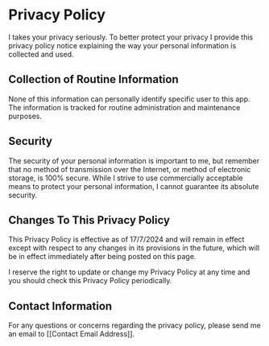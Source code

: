 # Privacy Policy

I takes your privacy seriously. To better protect your privacy I provide this privacy policy notice explaining the way your personal information is collected and used.


## Collection of Routine Information

None of this information can personally identify specific user to this app. The information is tracked for routine administration and maintenance purposes.


## Security

The security of your personal information is important to me, but remember that no method of transmission over the Internet, or method of electronic storage, is 100% secure. While I strive to use commercially acceptable means to protect your personal information, I cannot guarantee its absolute security.


## Changes To This Privacy Policy

This Privacy Policy is effective as of 17/7/2024 and will remain in effect except with respect to any changes in its provisions in the future, which will be in effect immediately after being posted on this page.

I reserve the right to update or change my Privacy Policy at any time and you should check this Privacy Policy periodically.

## Contact Information

For any questions or concerns regarding the privacy policy, please send me an email to [[Contact Email Address]].
